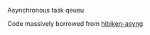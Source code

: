 Asynchronous task qeueu

Code massively borrowed from [hibiken-asyng](https://github.com/hibiken/asynq)